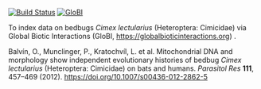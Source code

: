 [![Build Status](https://travis-ci.com/globalbioticinteractions/template-dataset.svg)](https://travis-ci.com/qgroom/bedbugs)  [![GloBI](https://api.globalbioticinteractions.org/interaction.svg?accordingTo=globi:qgroom/bedbugs)](https://globalbioticinteractions.org/?accordingTo=globi:qgroom/bedbugs) 

To index data on bedbugs *Cimex lectularius* (Heteroptera: Cimicidae) via Global Biotic Interactions (GloBI, https://globalbioticinteractions.org) .

Balvín, O., Munclinger, P., Kratochvíl, L. et al. Mitochondrial DNA and morphology show independent evolutionary histories of bedbug *Cimex lectularius* (Heteroptera: Cimicidae) on bats and humans. *Parasitol Res* **111**, 457–469 (2012). https://doi.org/10.1007/s00436-012-2862-5
